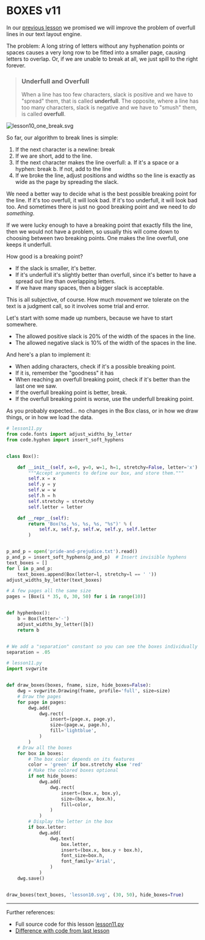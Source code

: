 # BOXES v11

In our [previous lesson](lesson10.run.html) we promised we will improve the
problem of overfull lines in our text layout engine.

The problem: A long string of letters without any hyphenation points or spaces
causes a very long row to be fitted into a smaller page, causing letters to
overlap. Or, if we are unable to break at all, we just spill to the right
forever.

  > ### Underfull and Overfull 
  >
  > When a line has too few characters, slack is
  > positive and we have to "spread" them, that is called **underfull**. The
  > opposite, where a line has too many characters, slack is negative and we
  > have to "smush" them, is called **overfull**.


![lesson10_one_break.svg](lesson10_one_break.svg)

So far, our algorithm to break lines is simple:

1. If the next character is a newline: break
2. If we are short, add to the line.
3. If the next character makes the line overfull:
   a. If it's a space or a hyphen: break
   b. If not, add to the line
4. If we broke the line, adjust positions and widths so the line is
   exactly as wide as the page by spreading the slack.

We need a better way to decide what is the best possible breaking point for
the line. If it's too overfull, it will look bad. If it's too underfull, it
will look bad too. And sometimes there is just no good breaking point and we
need to *do something*.

If we were lucky enough to have a breaking point that exactly fills the line,
then we would not have a problem, so usually this will come down to choosing
between two breaking points. One makes the line overfull, one keeps it
underfull.

How good is a breaking point?

* If the slack is smaller, it's better.
* If it's underfull it's slightly better than overfull, since it's better to
  have a spread out line than overlapping letters.
* If we have many spaces, then a bigger slack is acceptable.

This is all subjective, of course. How much *movement* we tolerate on the text
is a judgment call, so it involves some trial and error.

Let's start with some made up numbers, because we have to start somewhere.

* The allowed positive slack is 20% of the width of the spaces in the line.
* The allowed negative slack is 10% of the width of the spaces in the line.

And here's a plan to implement it:

* When adding characters, check if it's a possible breaking point.
* If it is, remember the "goodness" it has
* When reaching an overfull breaking point, check if it's better than the last
  one we saw.
* If the overfull breaking point is better, break.
* If the overfull breaking point is worse, use the underfull breaking point.

As you probably expected... no changes in the Box class, or in how we draw
things, or in how we load the data.

```python
# lesson11.py
from code.fonts import adjust_widths_by_letter
from code.hyphen import insert_soft_hyphens


class Box():

    def __init__(self, x=0, y=0, w=1, h=1, stretchy=False, letter='x'):
        """Accept arguments to define our box, and store them."""
        self.x = x
        self.y = y
        self.w = w
        self.h = h
        self.stretchy = stretchy
        self.letter = letter

    def __repr__(self):
        return 'Box(%s, %s, %s, %s, "%s")' % (
            self.x, self.y, self.w, self.y, self.letter
        )


p_and_p = open('pride-and-prejudice.txt').read()
p_and_p = insert_soft_hyphens(p_and_p)  # Insert invisible hyphens
text_boxes = []
for l in p_and_p:
    text_boxes.append(Box(letter=l, stretchy=l == ' '))
adjust_widths_by_letter(text_boxes)

# A few pages all the same size
pages = [Box(i * 35, 0, 30, 50) for i in range(10)]


def hyphenbox():
    b = Box(letter='-')
    adjust_widths_by_letter([b])
    return b


# We add a "separation" constant so you can see the boxes individually
separation = .05

```

```python
# lesson11.py
import svgwrite


def draw_boxes(boxes, fname, size, hide_boxes=False):
    dwg = svgwrite.Drawing(fname, profile='full', size=size)
    # Draw the pages
    for page in pages:
        dwg.add(
            dwg.rect(
                insert=(page.x, page.y),
                size=(page.w, page.h),
                fill='lightblue',
            )
        )
    # Draw all the boxes
    for box in boxes:
        # The box color depends on its features
        color = 'green' if box.stretchy else 'red'
        # Make the colored boxes optional
        if not hide_boxes:
            dwg.add(
                dwg.rect(
                    insert=(box.x, box.y),
                    size=(box.w, box.h),
                    fill=color,
                )
            )
        # Display the letter in the box
        if box.letter:
            dwg.add(
                dwg.text(
                    box.letter,
                    insert=(box.x, box.y + box.h),
                    font_size=box.h,
                    font_family='Arial',
                )
            )
    dwg.save()


draw_boxes(text_boxes, 'lesson10.svg', (30, 50), hide_boxes=True)

```


----------

Further references:

* Full source code for this lesson [lesson11.py](code/lesson11.py)
* [Difference with code from last lesson](diffs/lesson10_lesson11.html)